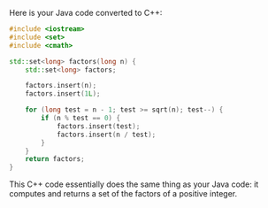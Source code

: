 Here is your Java code converted to C++:

```cpp
#include <iostream>
#include <set>
#include <cmath>

std::set<long> factors(long n) {
    std::set<long> factors;

    factors.insert(n);
    factors.insert(1L);

    for (long test = n - 1; test >= sqrt(n); test--) {
        if (n % test == 0) {
            factors.insert(test);
            factors.insert(n / test);
        }
    }
    return factors;
}
```

This C++ code essentially does the same thing as your Java code: it computes and returns a set of the factors of a positive integer.
